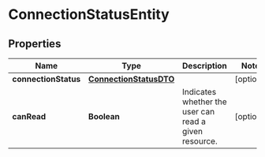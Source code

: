 

# ConnectionStatusEntity

## Properties

Name | Type | Description | Notes
------------ | ------------- | ------------- | -------------
**connectionStatus** | [**ConnectionStatusDTO**](ConnectionStatusDTO.md) |  |  [optional]
**canRead** | **Boolean** | Indicates whether the user can read a given resource. |  [optional]



